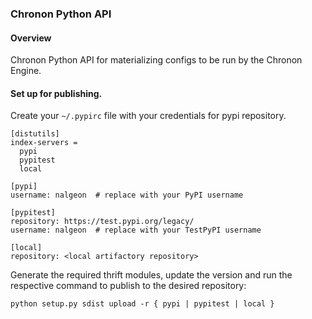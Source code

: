 ### Chronon Python API


#### Overview

Chronon Python API for materializing configs to be run by the Chronon Engine.


#### Set up for publishing.

Create your `~/.pypirc` file with your credentials for pypi repository.

```
[distutils]
index-servers =
  pypi
  pypitest
  local

[pypi]
username: nalgeon  # replace with your PyPI username

[pypitest]
repository: https://test.pypi.org/legacy/
username: nalgeon  # replace with your TestPyPI username

[local]
repository: <local artifactory repository>
```

Generate the required thrift modules, update the version and run the respective command to publish to the desired
repository:

```
python setup.py sdist upload -r { pypi | pypitest | local }
```
